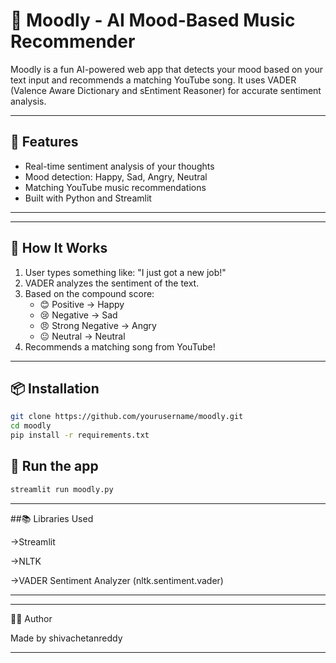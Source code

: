 # 🎵 Moodly - AI Mood-Based Music Recommender

Moodly is a fun AI-powered web app that detects your mood based on your text input and recommends a matching YouTube song. It uses VADER (Valence Aware Dictionary and sEntiment Reasoner) for accurate sentiment analysis.

---

## 🚀 Features

- Real-time sentiment analysis of your thoughts
- Mood detection: Happy, Sad, Angry, Neutral
- Matching YouTube music recommendations
- Built with Python and Streamlit

---

---

## 🧠 How It Works

1. User types something like: "I just got a new job!"
2. VADER analyzes the sentiment of the text.
3. Based on the compound score:
   - 😊 Positive → Happy
   - 😢 Negative → Sad
   - 😠 Strong Negative → Angry
   - 😐 Neutral → Neutral
4. Recommends a matching song from YouTube!

---

## 📦 Installation

```bash
git clone https://github.com/yourusername/moodly.git
cd moodly
pip install -r requirements.txt
```

## 🚀 Run the app

```bash
streamlit run moodly.py
```
---
##📚 Libraries Used

->Streamlit

->NLTK

->VADER Sentiment Analyzer (nltk.sentiment.vader)

---
---
🧑‍💻 Author

Made by shivachetanreddy

---
